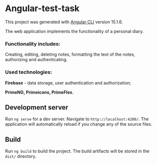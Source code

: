# Angular-test-task

This project was generated with [Angular CLI](https://github.com/angular/angular-cli) version 15.1.6.

The web application implements the functionality of a personal diary.

### Functionality includes:

Creating, editing, deleting notes, formatting the text of the notes, authorizing and authenticating.

### Used technologies:

**Firebase** - data storage, user authentication and authorization;

**PrimeNG, Primeicons, PrimeFlex.**

## Development server

Run `ng serve` for a dev server. Navigate to `http://localhost:4200/`. The application will automatically reload if you change any of the source files.

## Build

Run `ng build` to build the project. The build artifacts will be stored in the `dist/` directory.
